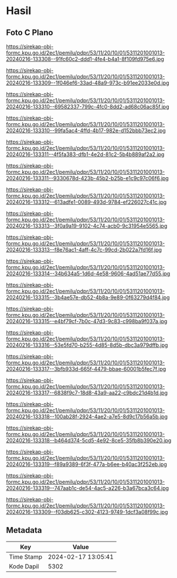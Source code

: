 # Hasil

## Foto C Plano

https://sirekap-obj-formc.kpu.go.id/2ec1/pemilu/pdpr/53/11/20/10/01/5311201001013-20240216-133308--91fc60c2-ddd1-4fe4-b4a1-8f109fd975e6.jpg

https://sirekap-obj-formc.kpu.go.id/2ec1/pemilu/pdpr/53/11/20/10/01/5311201001013-20240216-133309--1f046ef6-33ad-48a9-973c-b91ee2033e0d.jpg

https://sirekap-obj-formc.kpu.go.id/2ec1/pemilu/pdpr/53/11/20/10/01/5311201001013-20240216-133310--69582337-799c-4fc0-8dd2-ad68c06ac85f.jpg

https://sirekap-obj-formc.kpu.go.id/2ec1/pemilu/pdpr/53/11/20/10/01/5311201001013-20240216-133310--99fa5ac4-4ffd-4b17-982e-d152bbb73ec2.jpg

https://sirekap-obj-formc.kpu.go.id/2ec1/pemilu/pdpr/53/11/20/10/01/5311201001013-20240216-133311--4f5fa383-dfb1-4e2d-81c2-5b4b889af2a2.jpg

https://sirekap-obj-formc.kpu.go.id/2ec1/pemilu/pdpr/53/11/20/10/01/5311201001013-20240216-133311--9330678d-423b-45b2-b25b-e1c9c97c06f6.jpg

https://sirekap-obj-formc.kpu.go.id/2ec1/pemilu/pdpr/53/11/20/10/01/5311201001013-20240216-133312--613adfe1-0089-493d-9784-ef226027c41c.jpg

https://sirekap-obj-formc.kpu.go.id/2ec1/pemilu/pdpr/53/11/20/10/01/5311201001013-20240216-133313--3f0a9a19-9102-4c74-acb0-9c31954e5565.jpg

https://sirekap-obj-formc.kpu.go.id/2ec1/pemilu/pdpr/53/11/20/10/01/5311201001013-20240216-133313--f8e76ac1-4aff-4c7c-99cd-2b022a7fd16f.jpg

https://sirekap-obj-formc.kpu.go.id/2ec1/pemilu/pdpr/53/11/20/10/01/5311201001013-20240216-133314--34b634a5-1d6d-4e58-9606-4ad51ae77d55.jpg

https://sirekap-obj-formc.kpu.go.id/2ec1/pemilu/pdpr/53/11/20/10/01/5311201001013-20240216-133315--3b4ae57e-db52-4b8a-9e89-0f63279d4f84.jpg

https://sirekap-obj-formc.kpu.go.id/2ec1/pemilu/pdpr/53/11/20/10/01/5311201001013-20240216-133315--e4bf79cf-7b0c-47d3-9c83-c998ba9f037a.jpg

https://sirekap-obj-formc.kpu.go.id/2ec1/pemilu/pdpr/53/11/20/10/01/5311201001013-20240216-133316--53e5fd70-b255-4d85-8d5b-dbc3a979dffb.jpg

https://sirekap-obj-formc.kpu.go.id/2ec1/pemilu/pdpr/53/11/20/10/01/5311201001013-20240216-133317--3bfb933d-665f-4479-bbae-60001b5fec7f.jpg

https://sirekap-obj-formc.kpu.go.id/2ec1/pemilu/pdpr/53/11/20/10/01/5311201001013-20240216-133317--6838f9c7-18d8-43a9-aa22-c9bdc21d4b1d.jpg

https://sirekap-obj-formc.kpu.go.id/2ec1/pemilu/pdpr/53/11/20/10/01/5311201001013-20240216-133318--100ab28f-2924-4ae2-a7e5-8d9c17b56a5b.jpg

https://sirekap-obj-formc.kpu.go.id/2ec1/pemilu/pdpr/53/11/20/10/01/5311201001013-20240216-133318--b464d374-5cd5-4e92-8ce5-35fb8b390e20.jpg

https://sirekap-obj-formc.kpu.go.id/2ec1/pemilu/pdpr/53/11/20/10/01/5311201001013-20240216-133319--f89a9389-6f3f-477a-b6ee-b40ac3f252eb.jpg

https://sirekap-obj-formc.kpu.go.id/2ec1/pemilu/pdpr/53/11/20/10/01/5311201001013-20240216-133319--747aab1c-de54-4ac5-a226-b3a67bca3c64.jpg

https://sirekap-obj-formc.kpu.go.id/2ec1/pemilu/pdpr/53/11/20/10/01/5311201001013-20240216-133309--f03db625-c302-4123-9749-1dcf3a08f99c.jpg


## Metadata

| Key        | Value               |
| ---------- | ------------------- |
| Time Stamp | 2024-02-17 13:05:41 |
| Kode Dapil | 5302                |



